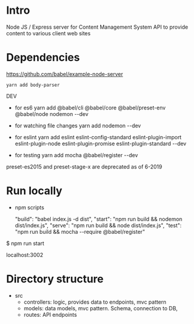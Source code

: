 # Intro

Node JS / Express server for Content Management System API to provide content to various client web sites

# Dependencies

https://github.com/babel/example-node-server

    yarn add body-parser

DEV

- for es6
  yarn add @babel/cli @babel/core @babel/preset-env @babel/node nodemon --dev

- for watching file changes
  yarn add nodemon --dev

- for eslint
  yarn add eslint eslint-config-standard eslint-plugin-import eslint-plugin-node eslint-plugin-promise eslint-plugin-standard --dev

- for testing
  yarn add mocha @babel/register --dev

preset-es2015 and preset-stage-x are deprecated as of 6-2019

# Run locally

- npm scripts

  "build": "babel index.js -d dist",
  "start": "npm run build && nodemon dist/index.js",
  "serve": "npm run build && node dist/index.js",
  "test": "npm run build && mocha --require @babel/register"

\$ npm run start

localhost:3002

# Directory structure

- src
  - controllers: logic, provides data to endpoints, mvc pattern
  - models: data models, mvc pattern. Schema, connection to DB,
  - routes: API endpoints
